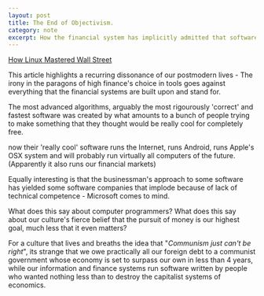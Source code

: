 ```yaml
---
layout: post
title: The End of Objectivism.
category: note
excerpt: How the financial system has implicitly admitted that software developed for free is better than the paragons of capitalism.
---
```


<div class=txt>

<a href="http://www.itworld.com/open-source/193823/how-linux-mastered-wall-street">How Linux Mastered Wall Street</a>

<p>This article highlights a recurring dissonance of our postmodern lives - The irony in the paragons of high finance's choice in tools goes against everything that the financial systems are built upon and stand for.</p>

<p>The most advanced algorithms, arguably the most rigourously 'correct' and fastest software was created by what amounts to a bunch of people trying to make something that they thought would be really cool for completely free.</p>

<p>now their 'really cool' software runs the Internet, runs Android, runs Apple's OSX system and will probably run virtually all computers of the future. (Apparently it also runs our financial markets)</p>

<p>Equally interesting is that the businessman's approach to some software has yielded some software companies that implode because of lack of technical competence - Microsoft comes to mind.</p>

<p>What does this say about computer programmers? What does this say about our culture's fierce belief that the pursuit of money is our highest goal, much less that it even matters? </p>

<p>For a culture that lives and breaths the idea that "<i>Communism just can't be right</i>", its strange that we owe practically all our foreign debt to a communist government whose economy is set to surpass our own in less than 4 years, while our information and finance systems run software written by people who wanted nothing less than to destroy the capitalist systems of economics.</p>
</div>
